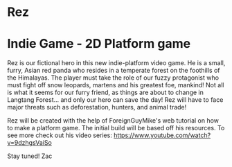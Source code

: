 Rez
=============================
Indie Game - 2D Platform game
=============================

Rez is our fictional hero in this new indie-platform video game. He is a small, furry, Asian red panda who resides in a temperate forest on the foothills of the Himalayas. The player must take the role of our fuzzy protagonist who must fight off snow leopards, martens and his greatest foe, mankind! Not all is what it seems for our furry friend, as things are about to change in Langtang Forest... and only our hero can save the day! Rez will have to face major threats such as deforestation, hunters, and animal trade!

Rez will be created with the help of ForeignGuyMike's web tutorial on how to make a platform game. The initial build will be based off his resources. To see more check out his video series:
https://www.youtube.com/watch?v=9dzhgsVaiSo

Stay tuned!
Zac

